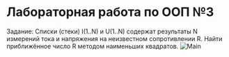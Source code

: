 # Лабораторная работа по ООП №3
Задание: Списки (стеки) I(1..N) и U(1..N) содержат результаты N измерений тока и напряжения на неизвестном сопротивлении R. Найти приближённое число R методом наименьших квадратов.
![Main](https://github.com/GrinyaI/Lab3OOP/assets/124897074/ca32239d-2ec6-49b0-b1d5-79e0b7106379)
